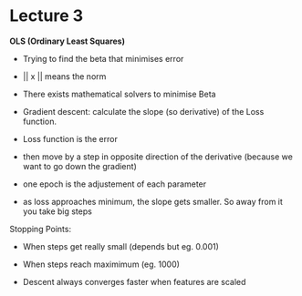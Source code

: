# Lecture 3 


**OLS (Ordinary Least Squares)**

- Trying to find the beta that minimises error
- || x || means the norm 
- There exists mathematical solvers to minimise Beta

- Gradient descent: calculate the slope (so derivative) of the Loss function.
- Loss function is the error
- then move by a step in opposite direction of the derivative (because we want to go down the gradient)
- one epoch is the adjustement of each parameter
- as loss approaches minimum, the slope gets smaller. So away from it you take big steps

Stopping Points:
- When steps get really small (depends but eg. 0.001)
- When steps reach maximimum (eg. 1000)

- Descent always converges faster when features are scaled



















